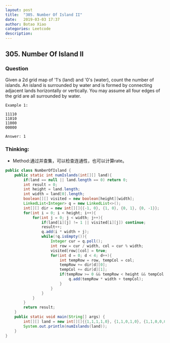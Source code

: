 ```yaml
---
layout: post
title:  "305. Number Of Island II"
date:   2019-03-03 17:37
author: Botao Xiao
categories: Leetcode
description:
---
```

## 305. Number Of Island II
### Question
 Given a 2d grid map of '1's (land) and '0's (water), count the number of islands. An island is surrounded by water and is formed by connecting adjacent lands horizontally or vertically. You may assume all four edges of the grid are all surrounded by water.

```
Example 1:

11110
11010
11000
00000

Answer: 1
```

### Thinking:
* Method:通过并查集，可以检查连通性，也可以计算rate。

```Java
public class NumberOfIsland {
	public static int numIslands(int[][] land){
		if(land == null || land.length == 0) return 0;
		int result = 0;
		int height = land.length;
		int width = land[0].length;
		boolean[][] visited = new boolean[height][width];
		LinkedList<Integer> q = new LinkedList<>();
		int[][] dir = new int[][]{{-1, 0}, {1, 0}, {0, 1}, {0, -1}};
		for(int i = 0; i < height; i++){
			for(int j = 0; j < width; j++){
				if(land[i][j] != 1 || visited[i][j]) continue;
				result++;
				q.add(i * width + j);
				while(!q.isEmpty()){
					Integer cur = q.poll();
					int row = cur / width, col = cur % width;
					visited[row][col] = true;
					for(int d = 0; d < 4; d++){
						int tempRow = row, tempCol = col;
						tempRow += dir[d][0];
						tempCol += dir[d][1];
						if(tempRow >= 0 && tempRow < height && tempCol >= 0 && tempCol < width && land[tempRow][tempCol] == 1 && !visited[tempRow][tempCol]){
							q.add(tempRow * width + tempCol);
						}
					}
				}
			}
		}
		return result;
	}
	public static void main(String[] args) {
		int[][] land = new int[][]{{1,1,1,1,0}, {1,1,0,1,0}, {1,1,0,0,0}, {0,0,0,0,0}};
		System.out.println(numIslands(land));
	}
}
```